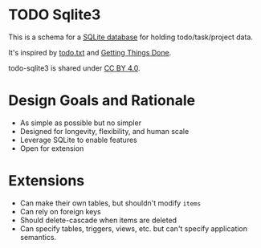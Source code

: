 # TODO Sqlite3

This is a schema for a [SQLite database](https://sqlite.org/) for holding todo/task/project data.

It's inspired by [todo.txt](http://todotxt.org/) and [Getting Things Done](https://en.wikipedia.org/wiki/Getting_Things_Done).

todo-sqlite3 is shared under [CC BY 4.0](https://creativecommons.org/licenses/by/4.0/).

# Design Goals and Rationale

- As simple as possible but no simpler
- Designed for longevity, flexibility, and human scale
- Leverage SQLite to enable features
- Open for extension

# Extensions

- Can make their own tables, but shouldn't modify `items`
- Can rely on foreign keys
- Should delete-cascade when items are deleted
- Can specify tables, triggers, views, etc. but can't specify application semantics.

